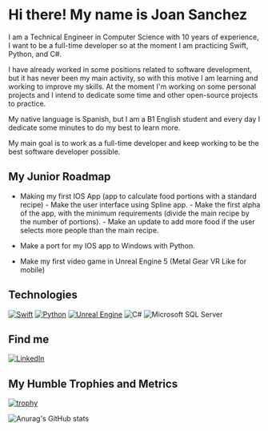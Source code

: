 
# Hi there! My name is Joan Sanchez

I am a Technical Engineer in Computer Science with 10 years of experience, I want to be a full-time developer so at the moment I am practicing Swift, Python, and C#.

I have already worked in some positions related to software development, but it has never been my main activity, so with this motive I am learning and working to improve my skills. At the moment I'm working on some personal projects and I intend to dedicate some time and other open-source projects to practice.

My native language is Spanish, but I am a B1 English student and every day I dedicate some minutes to do my best to learn more.

My main goal is to work as a full-time developer and keep working to be the best software developer possible.


## My Junior Roadmap

- Making my first IOS App (app to calculate food portions with a standard recipe)
        - Make the user interface using Spline app.
        - Make the first alpha of the app, with the minimum requirements (divide the main recipe by the number of portions).
        - Make an update to add more food if the user selects more people than the main recipe.

- Make a port for my IOS app to Windows with Python.

- Make my first video game in Unreal Engine 5 (Metal Gear VR Like for mobile)


## Technologies

[![Swift](https://img.shields.io/badge/swift%20-%20black?style=for-the-badge&logo=swift&logoColor=white&labelColor=orange
)](https://choosealicense.com/licenses/mit/)
[![Python](https://img.shields.io/badge/python%20-%20black?style=for-the-badge&logo=python&logoColor=white&labelColor=green
)](https://opensource.org/licenses/)
[![Unreal Engine](https://img.shields.io/badge/unreal%20engine%20-%20black?style=for-the-badge&logo=unreal%20engine&logoColor=white&labelColor=silver
)](http://www.gnu.org/licenses/agpl-3.0)
![C#](https://img.shields.io/badge/C%23%20-%20black?style=for-the-badge&logo=c%23&logoColor=white&labelColor=0246ad)
![Microsoft SQL Server](https://img.shields.io/badge/sql%20server%20-%20black?style=for-the-badge&logo=Microsoft%20SQL%20Server&logoColor=white&labelColor=red&color=black)

## Find me

[![LinkedIn](https://img.shields.io/badge/LinkedIn%20-%20blue?style=for-the-badge&logo=LinkedIn&logoColor=white&labelColor=blue&color=black&link=https%3A%2F%2Fwww.linkedin.com%2Fin%2Fjoan-carlos-sanchez-santos-233930a4%2F)](https://www.linkedin.com/in/joan-carlos-sanchez-santos-233930a4/)

## My Humble Trophies and Metrics

[![trophy](https://github-profile-trophy.vercel.app/?username=KanonZVE&theme=onedark)](https://github.com/ryo-ma/github-profile-trophy)

![Anurag's GitHub stats](https://github-readme-stats.vercel.app/api?username=kanonzve&show_icons=true&theme=midnight-purple)



